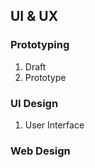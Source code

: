 ## UI & UX

### Prototyping

1. Draft
1. Prototype

### UI Design

1. User Interface

### Web Design